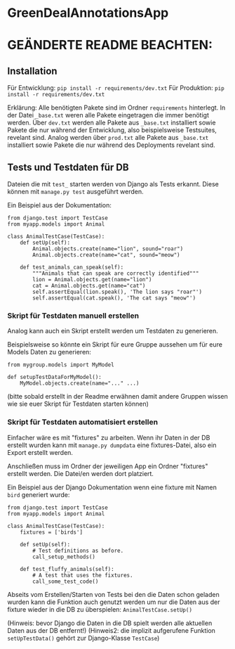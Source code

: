# GreenDealAnnotationsApp

# GEÄNDERTE README BEACHTEN:

## Installation

Für Entwicklung:
`pip install -r requirements/dev.txt`
Für Produktion:
`pip install -r requirements/dev.txt`

Erklärung:
Alle benötigten Pakete sind im Ordner `requirements` hinterlegt.
In der Datei `_base.txt` weren alle Pakete eingetragen die immer benötigt werden.
Über `dev.txt` werden alle Pakete aus `_base.txt` installiert sowie Pakete die nur während der Entwicklung, 
also beispielsweise Testsuites, revelant sind.
Analog werden über `prod.txt` alle Pakete aus `_base.txt` installiert sowie Pakete die nur während 
des Deployments revelant sind.

## Tests und Testdaten für DB

Dateien die mit `test_` starten werden von Django als Tests erkannt.
Diese können mit `manage.py test` ausgeführt werden.

Ein Beispiel aus der Dokumentation:
```
from django.test import TestCase
from myapp.models import Animal

class AnimalTestCase(TestCase):
    def setUp(self):
        Animal.objects.create(name="lion", sound="roar")
        Animal.objects.create(name="cat", sound="meow")

    def test_animals_can_speak(self):
        """Animals that can speak are correctly identified"""
        lion = Animal.objects.get(name="lion")
        cat = Animal.objects.get(name="cat")
        self.assertEqual(lion.speak(), 'The lion says "roar"')
        self.assertEqual(cat.speak(), 'The cat says "meow"')
```


### Skript für Testdaten manuell erstellen
Analog kann auch ein Skript erstellt werden um Testdaten zu generieren.

Beispielsweise so könnte ein Skript für eure Gruppe aussehen um für eure Models Daten zu generieren:

```
from mygroup.models import MyModel

def setupTestDataForMyModel():
    MyModel.objects.create(name="..." ...)
```

(bitte sobald erstellt in der Readme erwähnen damit andere Gruppen wissen wie sie euer Skript für Testdaten starten können)

### Skript für Testdaten automatisiert erstellen

Einfacher wäre es mit "fixtures" zu arbeiten.
Wenn ihr Daten in der DB erstellt wurden kann mit `manage.py dumpdata` eine fixtures-Datei, also ein Export erstellt werden.

Anschließen muss im Ordner der jeweiligen App ein Ordner "fixtures" erstellt werden.
Die Datei/en werden dort platziert.

Ein Beispiel aus der Django Dokumentation wenn eine fixture mit Namen `bird` generiert wurde:

```
from django.test import TestCase
from myapp.models import Animal

class AnimalTestCase(TestCase):
    fixtures = ['birds']

    def setUp(self):
        # Test definitions as before.
        call_setup_methods()

    def test_fluffy_animals(self):
        # A test that uses the fixtures.
        call_some_test_code()
```

Abseits vom Erstellen/Starten von Tests bei den die Daten schon geladen wurden kann die Funktion auch genutzt werden
 um nur die Daten aus der fixture wieder in die DB zu überspielen:
`AnimalTestCase.setUp()`

(Hinweis: bevor Django die Daten in die DB spielt werden alle aktuellen Daten aus der DB entfernt!)
(Hinweis2: die implizit aufgerufene Funktion `setUpTestData()` gehört zur Django-Klasse `TestCase`)
